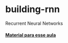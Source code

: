 # building-rnn
Recurrent Neural Networks

#### [Material para esse aula](https://docs.google.com/presentation/d/1MU-IQB6nxd6fPt9-1hJaByOzTAxSSXT4Gb17JxBz72o/edit)
